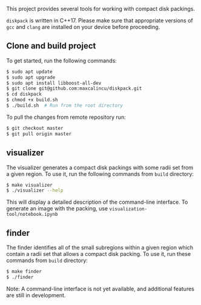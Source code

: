 This project provides several tools for working with compact disk packings.


``diskpack`` is written in C++17. Please make sure that appropriate versions of ``gcc`` and ``clang`` are installed on your device before proceeding.

## Clone and build project
To get started, run the following commands:
```bash
$ sudo apt update
$ sudo apt upgrade
$ sudo apt install libboost-all-dev
$ git clone git@github.com:maxcalincu/diskpack.git
$ cd diskpack
$ chmod +x build.sh
$ ./build.sh  # Run from the root directory
```


To pull the changes from remote repository run:

```bash
$ git checkout master
$ git pull origin master
```

## visualizer
The visualizer generates a compact disk packings with some radii set from a given region. To use it, run the following commands from ``build`` directory:
```bash
$ make visualizer
$ ./visualizer --help
```

This will display a detailed description of the command-line interface. To generate an image with the packing, use ``visualization-tool/notebook.ipynb``

## finder
The finder identifies all of the small subregions within a given region which contain a radii set that allows a compact disk packing. To use it, run these commands from ``build`` directory:

```bash
$ make finder
$ ./finder
```

Note: A command-line interface is not yet available, and additional features are still in development.